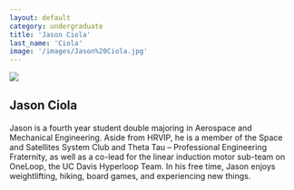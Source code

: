 ```yaml
---
layout: default
category: undergraduate
title: 'Jason Ciola'
last_name: 'Ciola'
image: '/images/Jason%20Ciola.jpg'
---
```


<img src="{{ page.image }}">

<h2 class="team-title">Jason Ciola</h2>
<h4 class="team-position"></h4>

<p>Jason is a fourth year student double majoring in Aerospace and Mechanical Engineering. Aside from HRVIP, he is a member of the Space and Satellites System Club and Theta Tau – Professional Engineering Fraternity, as well as a co-lead for the linear induction motor sub-team on OneLoop, the UC Davis Hyperloop Team. In his free time, Jason enjoys weightlifting, hiking, board games, and experiencing new things.</p>
<ul class="team-member-other-info"></ul>
